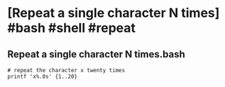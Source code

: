 # [Repeat a single character N times] #bash #shell #repeat

## Repeat a single character N times.bash

```shell
# repeat the character x twenty times
printf 'x%.0s' {1..20}
```

